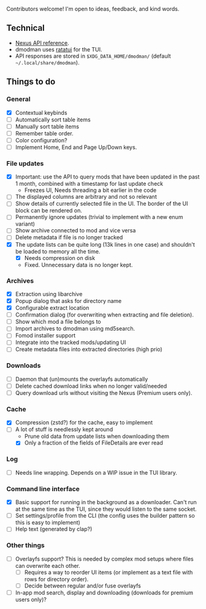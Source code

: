 Contributors welcome!
I'm open to ideas, feedback, and kind words.

## Technical
* [Nexus API reference](https://app.swaggerhub.com/apis-docs/NexusMods/nexus-mods_public_api_params_in_form_data/1.0#/).
* dmodman uses [ratatui](https://github.com/tui-rs-revival/ratatui) for the TUI.
* API responses are stored in `$XDG_DATA_HOME/dmodman/` (default `~/.local/share/dmodman`).

## Things to do

### General
- [x] Contextual keybinds
- [ ] Automatically sort table items
- [ ] Manually sort table items
- [ ] Remember table order.
- [ ] Color configuration?
- [ ] Implement Home, End and Page Up/Down keys.

### File updates
- [x] Important: use the API to query mods that have been updated in the past 1 month, combined with a timestamp for last update check
    - Freezes UI, Needs threading a bit earlier in the code
- [ ] The displayed columns are arbitrary and not so relevant
- [ ] Show details of currently selected file in the UI. The border of the UI block can be rendered on.
- [ ] Permanently ignore updates (trivial to implement with a new enum variant)
- [ ] Show archive connected to mod and vice versa
- [ ] Delete metadata if file is no longer tracked
- [x] The update lists can be quite long (13k lines in one case) and shouldn't be loaded to memory all the time.
    - [x] Needs compression on disk
    - Fixed. Unnecessary data is no longer kept.

### Archives
- [x] Extraction using libarchive
- [x] Popup dialog that asks for directory name
- [x] Configurable extract location
- [ ] Confirmation dialog (for overwriting when extracting and file deletion).
- [ ] Show which mod a file belongs to
- [ ] Import archives to dmodman using md5search.
- [ ] Fomod installer support
- [ ] Integrate into the tracked mods/updating UI
- [ ] Create metadata files into extracted directories (high prio)

###  Downloads
- [ ] Daemon that (un)mounts the overlayfs automatically
- [ ] Delete cached download links when no longer valid/needed
- [ ] Query download urls without visiting the Nexus (Premium users only).

### Cache
- [x] Compression (zstd?) for the cache, easy to implement
- [ ] A lot of stuff is needlessly kept around
    - Prune old data from update lists when downloading them
    - [x] Only a fraction of the fields of FileDetails are ever read

### Log
- [ ] Needs line wrapping. Depends on a WIP issue in the TUI library.

### Command line interface
- [x] Basic support for running in the background as a downloader. Can't run at the same time as the TUI,
    since they would listen to the same socket.
- [ ] Set settings/profile from the CLI (the config uses the builder pattern so this is easy to implement)
- [ ] Help text (generated by clap?)

### Other things
- [ ] Overlayfs support? This is needed by complex mod setups where files can overwrite each other.
    - [ ] Requires a way to reorder UI items (or implement as a text file with rows for directory order).
    - [ ] Decide between regular and/or fuse overlayfs
- [ ] In-app mod search, display and downloading (downloads for premium users only)?
